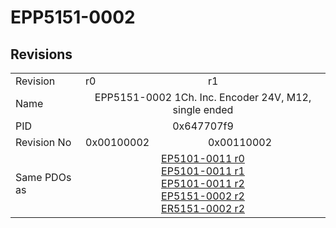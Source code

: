 # EPP5151-0002

## Revisions
<table>
<tr>
<td>Revision</td>
<td>r0</td>
<td>r1</td>
</tr>
<tr>
<td>Name</td>
<td colspan=2 align="center">EPP5151-0002 1Ch. Inc. Encoder 24V, M12, single ended</td>
</tr>
<tr>
<td>PID</td>
<td colspan=2 align="center">0x647707f9</td>
</tr>
<tr>
<td>Revision No</td>
<td>0x00100002</td>
<td>0x00110002</td>
</tr>
<tr>
<td>Same PDOs as</td>
<td colspan=2 align="center"><a href="EP5101-0011.md">EP5101-0011 r0</a><br/><a href="EP5101-0011.md">EP5101-0011 r1</a><br/><a href="EP5101-0011.md">EP5101-0011 r2</a><br/><a href="EP5151-0002.md">EP5151-0002 r2</a><br/><a href="ER5151-0002.md">ER5151-0002 r2</a></td>
</tr>
</table>
